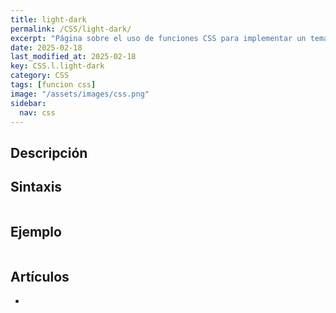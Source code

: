 ```yaml
---
title: light-dark
permalink: /CSS/light-dark/
excerpt: "Página sobre el uso de funciones CSS para implementar un tema claro y oscuro."
date: 2025-02-18
last_modified_at: 2025-02-18
key: CSS.l.light-dark
category: CSS
tags: [funcion css]
image: "/assets/images/css.png"
sidebar:
  nav: css
---
```


## Descripción


## Sintaxis


```css

```


## Ejemplo


```css

```


## Artículos

- 

